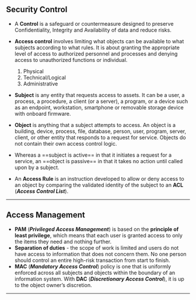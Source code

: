 
## Security Control

- A **Control** is a safeguard or countermeasure designed to preserve Confidentiality, Integrity and Availability of data and reduce risks.

- **Access control** involves limiting what objects can be available to what subjects according to what rules. It is about granting the appropriate level of access to authorized personnel and processes and denying access to unauthorized functions or individual.
	1. Physical
	2. Technical/Logical
	3. Administrative

- **Subject** is any entity that requests access to assets. It can be a user, a process, a procedure, a client (or a server), a program, or a device such as an endpoint, workstation, smartphone or removable storage device with onboard firmware.

- **Object** is anything that a subject attempts to access. An object is a building, device, process, file, database, person, user, program, server, client, or other entity that responds to a request for service. Objects do not contain their own access control logic.

- Whereas a ==subject is active== in that it initiates a request for a service, an ==object is passive== in that it takes no action until called upon by a subject.

- An **Access Rule** is an instruction developed to allow or deny access to an object by comparing the validated identity of the subject to an **ACL** (***Access Control List***).

---

## Access Management

- **PAM** (***Privileged Access Management***) is based on the **principle of least privilege**, which means that each user is granted access to only the items they need and nothing further.
- **Separation of duties** - the scope of work is limited and users do not have access to information that does not concern them. No one person should control an entire high-risk transaction from start to finish.
- **MAC** (***Mandatory Access Control***) policy is one that is uniformly enforced across all subjects and objects within the boundary of an information system. With **DAC** (***Discretionary Access Control***), it is up to the object owner’s discretion.

---
